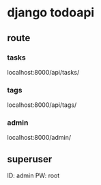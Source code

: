 # django todoapi

## route

### tasks

localhost:8000/api/tasks/

### tags

localhost:8000/api/tags/

### admin

localhost:8000/admin/

## superuser

ID: admin
PW: root
